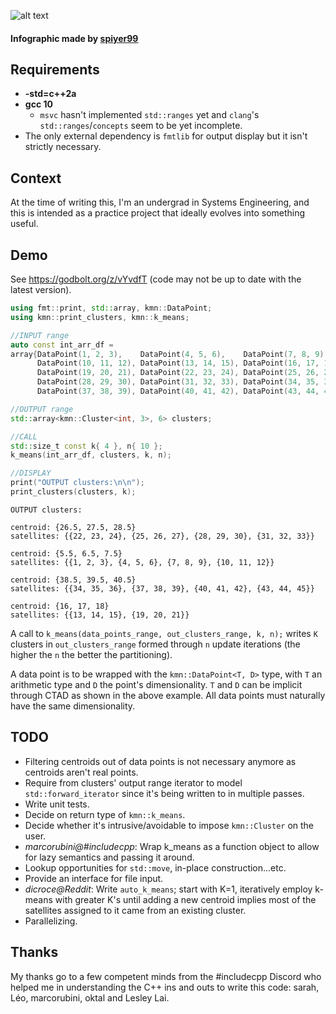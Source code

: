 ![alt text](https://i.imgur.com/RBXzdQ8.png)
#### Infographic made by [spiyer99](https://github.com/spiyer99)
## Requirements
- **-std=c++2a**
- **gcc 10**
    - `msvc` hasn't implemented `std::ranges` yet and `clang`'s `std::ranges`/`concepts` seem to be yet incomplete.
- The only external dependency is `fmtlib` for output display but it isn't strictly necessary.

## Context
At the time of writing this, I'm an undergrad in Systems Engineering, and this is intended as a practice project that ideally evolves into something useful.

## Demo
See https://godbolt.org/z/vYvdfT (code may not be up to date with the latest version).

```cpp
using fmt::print, std::array, kmn::DataPoint;
using kmn::print_clusters, kmn::k_means;

//INPUT range
auto const int_arr_df =
array{DataPoint(1, 2, 3),    DataPoint(4, 5, 6),    DataPoint(7, 8, 9),
      DataPoint(10, 11, 12), DataPoint(13, 14, 15), DataPoint(16, 17, 18),
      DataPoint(19, 20, 21), DataPoint(22, 23, 24), DataPoint(25, 26, 27),
      DataPoint(28, 29, 30), DataPoint(31, 32, 33), DataPoint(34, 35, 36),
      DataPoint(37, 38, 39), DataPoint(40, 41, 42), DataPoint(43, 44, 45)};

//OUTPUT range
std::array<kmn::Cluster<int, 3>, 6> clusters;

//CALL
std::size_t const k{ 4 }, n{ 10 };
k_means(int_arr_df, clusters, k, n);

//DISPLAY
print("OUTPUT clusters:\n\n");
print_clusters(clusters, k);
```
```
OUTPUT clusters:

centroid: {26.5, 27.5, 28.5}
satellites: {{22, 23, 24}, {25, 26, 27}, {28, 29, 30}, {31, 32, 33}}

centroid: {5.5, 6.5, 7.5}
satellites: {{1, 2, 3}, {4, 5, 6}, {7, 8, 9}, {10, 11, 12}}

centroid: {38.5, 39.5, 40.5}
satellites: {{34, 35, 36}, {37, 38, 39}, {40, 41, 42}, {43, 44, 45}}

centroid: {16, 17, 18}
satellites: {{13, 14, 15}, {19, 20, 21}}
```
A call to `k_means(data_points_range, out_clusters_range, k, n);` writes `K` clusters in `out_clusters_range` formed through `n` update iterations (the higher the `n` the better the partitioning).

A data point is to be wrapped with the `kmn::DataPoint<T, D>` type, with `T` an arithmetic type and `D` the point's dimensionality. `T` and `D` can be implicit through CTAD as shown in the above example. All data points must naturally have the same dimensionality.

## TODO
- Filtering centroids out of data points is not necessary anymore as centroids aren't real points.
- Require from clusters' output range iterator to model `std::forward_iterator` since it's being written to in multiple passes.
- Write unit tests.
- Decide on return type of `kmn::k_means`.
- Decide whether it's intrusive/avoidable to impose `kmn::Cluster` on the user.
- *marcorubini@#includecpp*: Wrap k_means as a function object to allow for lazy semantics and passing it around.
- Lookup opportunities for `std::move`, in-place construction...etc.
- Provide an interface for file input.
- *dicroce@Reddit*: Write `auto_k_means`; start with K=1, iteratively employ k-means with greater K's until adding a new centroid implies most of the satellites assigned to it came from an existing cluster.
- Parallelizing.

## Thanks
My thanks go to a few competent minds from the #includecpp Discord who helped me in understanding the C++ ins and outs to write this code: sarah, Léo, marcorubini, oktal and Lesley Lai.
